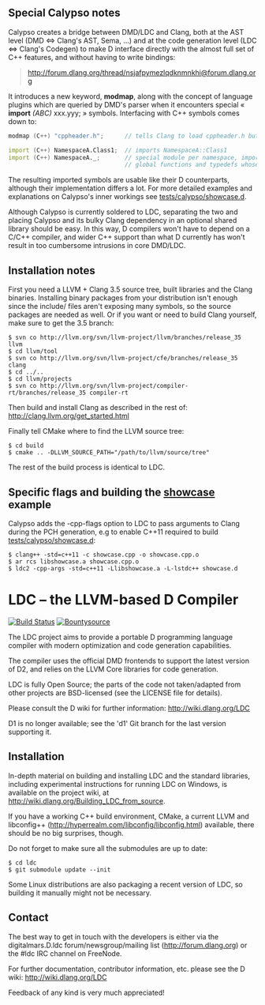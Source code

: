 Special Calypso notes
------------

Calypso creates a bridge between DMD/LDC and Clang, both at the AST level (DMD <=> Clang's AST, Sema, ...) and at the code generation level (LDC <=> Clang's Codegen) to make D interface directly with the almost full set of C++ features, and without having to write bindings:

> http://forum.dlang.org/thread/nsjafpymezlqdknmnkhi@forum.dlang.org

It introduces a new keyword, **modmap**, along with the concept of language plugins which are queried by DMD's parser when it encounters special « **import** *(ABC)* xxx.yyy; » symbols. Interfacing with C++ symbols comes down to:

```D
modmap (C++) "cppheader.h";      // tells Clang to load cppheader.h but do not import anything

import (C++) NamespaceA.Class1;  // imports NamespaceA::Class1
import (C++) NamespaceA._;       // special module per namespace, imports every global variables,
                                 // global functions and typedefs whose direct parent is NamespaceA::
```

The resulting imported symbols are usable like their D counterparts, although their implementation differs a lot. For more detailed examples and explanations on Calypso's inner workings see [tests/calypso/showcase.d](tests/calypso/showcase.d).

Although Calypso is currently soldered to LDC, separating the two and placing Calypso and its bulky Clang dependency in an optional shared library should be easy. In this way, D compilers won't have to depend on a C/C++ compiler, and wider C++ support than what D currently has won't result in too cumbersome intrusions in core DMD/LDC.

Installation notes
-------

First you need a LLVM + Clang 3.5 source tree, built libraries and the Clang binaries. Installing binary packages from your distribution isn't enough since the include/ files aren't exposing many symbols, so the source packages are needed as well. Or if you want or need to build Clang yourself, make sure to get the 3.5 branch:

    $ svn co http://llvm.org/svn/llvm-project/llvm/branches/release_35 llvm
    $ cd llvm/tool
    $ svn co http://llvm.org/svn/llvm-project/cfe/branches/release_35 clang
    $ cd ../..
    $ cd llvm/projects
    $ svn co http://llvm.org/svn/llvm-project/compiler-rt/branches/release_35 compiler-rt

Then build and install Clang as described in the rest of:
http://clang.llvm.org/get_started.html

Finally tell CMake where to find the LLVM source tree:

    $ cd build
    $ cmake .. -DLLVM_SOURCE_PATH="/path/to/llvm/source/tree"
    
The rest of the build process is identical to LDC.

Specific flags and building the [showcase](tests/calypso/showcase.d) example
-------

Calypso adds the -cpp-flags option to LDC to pass arguments to Clang during the PCH generation, e.g to enable C++11 required to build [tests/calypso/showcase.d](tests/calypso/showcase.d):

    $ clang++ -std=c++11 -c showcase.cpp -o showcase.cpp.o
    $ ar rcs libshowcase.a showcase.cpp.o
    $ ldc2 -cpp-args -std=c++11 -Llibshowcase.a -L-lstdc++ showcase.d

LDC – the LLVM-based D Compiler
===============================

[![Build Status](https://travis-ci.org/ldc-developers/ldc.png?branch=master)](https://travis-ci.org/ldc-developers/ldc) [![Bountysource](https://www.bountysource.com/badge/tracker?tracker_id=283332)](https://www.bountysource.com/trackers/283332-ldc?utm_source=283332&utm_medium=shield&utm_campaign=TRACKER_BADGE)

The LDC project aims to provide a portable D programming language
compiler with modern optimization and code generation capabilities.

The compiler uses the official DMD frontends to support the latest
version of D2, and relies on the LLVM Core libraries for code
generation.

LDC is fully Open Source; the parts of the code not taken/adapted from
other projects are BSD-licensed (see the LICENSE file for details).

Please consult the D wiki for further information:
http://wiki.dlang.org/LDC

D1 is no longer available; see the 'd1' Git branch for the last
version supporting it.


Installation
------------

In-depth material on building and installing LDC and the standard
libraries, including experimental instructions for running LDC on
Windows, is available on the project wiki, at
http://wiki.dlang.org/Building_LDC_from_source.

If you have a working C++ build environment, CMake, a current LLVM and
libconfig++ (http://hyperrealm.com/libconfig/libconfig.html)
available, there should be no big surprises, though.

Do not forget to make sure all the submodules are up to date:

    $ cd ldc
    $ git submodule update --init

Some Linux distributions are also packaging a recent version of LDC,
so building it manually might not be necessary.


Contact
-------

The best way to get in touch with the developers is either via the
digitalmars.D.ldc forum/newsgroup/mailing list
(http://forum.dlang.org) or the #ldc IRC channel on FreeNode.

For further documentation, contributor information, etc. please see
the D wiki: http://wiki.dlang.org/LDC

Feedback of any kind is very much appreciated!
